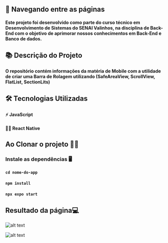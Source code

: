 ## 🚣 Navegando entre as páginas

#### Este projeto foi desenvolvido como parte do curso técnico em Desenvolvimento de Sistemas do SENAI Valinhos, na disciplina de Back-End com o objetivo de aprimorar nossos conhecimentos em Back-End e Banco de dados.

## 📚 Descrição do Projeto

#### O repositório contém informações da matéria de Mobile com a utilidade de criar uma Barra de Rolagem utilizando (SafeAreaView, ScrollView, FlatList, SectionLits)

## 🛠 Tecnologias Utilizadas

#### ⚡ JavaScript
#### 👩‍💻 React Native

## Ao Clonar o projeto 👩‍💻

### Instale as dependências 🖥️

#### `cd nome-do-app`
#### `npm install`
#### `npx expo start`

## Resultado da página💻

![alt text](image.png)

![alt text](image-1.png)